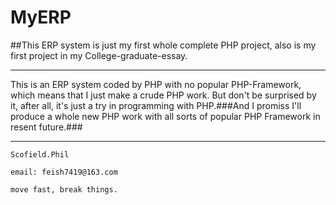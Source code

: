 # MyERP

##This ERP system is just my first whole complete PHP project, also is my first project in my College-graduate-essay.
***
  This is an ERP system coded by PHP with no popular PHP-Framework, which means that I just make a crude PHP work. But don't be surprised by it,
  after all, it's just a try in programming with PHP.###And I promiss I'll produce a whole new PHP work with all sorts of popular PHP Framework in resent future.###
***
```
Scofield.Phil

email: feish7419@163.com

move fast, break things.
```
